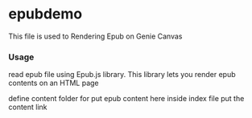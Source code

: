 # epubdemo
This file is used to Rendering Epub on Genie Canvas
### Usage
 read epub file using Epub.js library. This library lets you render epub contents on an HTML page
 
 define content folder for put epub content here
 inside index file put the content link 

